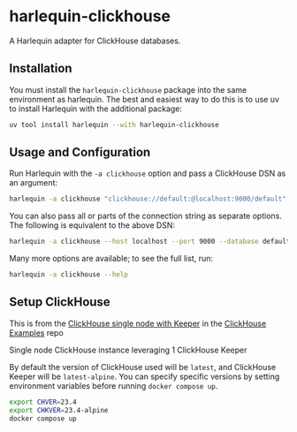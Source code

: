 # harlequin-clickhouse

A Harlequin adapter for ClickHouse databases.

## Installation

You must install the `harlequin-clickhouse` package into the same environment as harlequin. The best and easiest way to do this is to use uv to install Harlequin with the additional package:

```bash
uv tool install harlequin --with harlequin-clickhouse
```

## Usage and Configuration

Run Harlequin with the `-a clickhouse` option and pass a ClickHouse DSN as an argument:

```bash
harlequin -a clickhouse "clickhouse://default:@localhost:9000/default"
```

You can also pass all or parts of the connection string as separate options. The following is equivalent to the above DSN:

```bash
harlequin -a clickhouse --host localhost --port 9000 --database default --user default
```

Many more options are available; to see the full list, run:

```bash
harlequin -a clickhouse --help
```

## Setup ClickHouse

This is from the [ClickHouse single node with Keeper](https://github.com/ClickHouse/examples/blob/main/docker-compose-recipes/recipes/ch-1S_1K/README.md) in the [ClickHouse Examples](https://github.com/ClickHouse/examples) repo

Single node ClickHouse instance leveraging 1 ClickHouse Keeper

By default the version of ClickHouse used will be `latest`, and ClickHouse Keeper
will be `latest-alpine`. You can specify specific versions by setting environment
variables before running `docker compose up`.

```bash
export CHVER=23.4
export CHKVER=23.4-alpine
docker compose up
```
